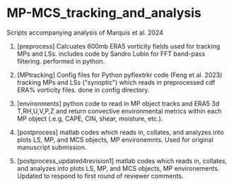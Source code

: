 # MP-MCS_tracking_and_analysis
Scripts accompanying analysis of Marquis et al. 2024 


1) [preprocess] Calcuates 600mb ERA5 vorticity fields used for tracking MPs and LSs. includes code by Sandro Lubio for FFT band-pass filtering. performed in python.

2) [MPtracking] Config files for Python pyflextrkr code (Feng et al. 2023) tracking MPs and LSs ("synoptic") which reads in preprocessed cdf ERA% vorticity files. done in config directory.

3) [environments] python code to read in MP object tracks and ERA5 3d T,RH,U,V,P,Z and return convective environmental metrics within each MP object (.e.g, CAPE, CIN, shear, moisture, etc.). 

4) [postprocess]  matlab codes which reads in, collates, and analyzes into plots LS, MP, and MCS objects, MP environemnts. Used for original manuscript submission.

5) [postprocess_updated4revision1]  matlab codes which reads in, collates, and analyzes into plots LS, MP, and MCS objects, MP environements. Updated to respond to first round of reviewer comments.
